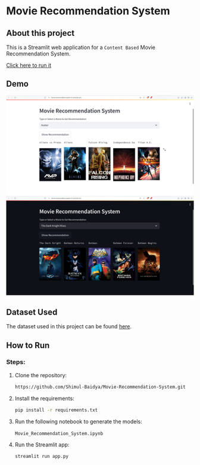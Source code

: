 # Movie Recommendation System

## About this project
This is a Streamlit web application for a ```Content Based``` Movie Recommendation System.

[Click here to run it](https://movie-recommendation-system-47.onrender.com/)

## Demo
![DEMO](MovieRS_light.png)
![DEMO](MovieRS_dark.png)

## Dataset Used
The dataset used in this project can be found [here](https://www.kaggle.com/datasets/tmdb/tmdb-movie-metadata).

## How to Run
### Steps:
1. Clone the repository:
   ```bash
   https://github.com/Shimul-Baidya/Movie-Recommendation-System.git
2. Install the requirements:
   ```bash
   pip install -r requirements.txt
3. Run the following notebook to generate the models:
   
   `Movie_Recommendation_System.ipynb`
4. Run the Streamlit app:
   ```bash
   streamlit run app.py